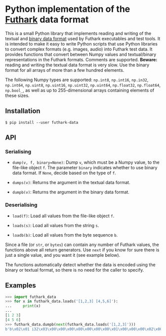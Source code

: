 # Python implementation of the [Futhark](https://github.com/diku-dk/futhark) data format

This is a small Python library that implements reading and writing of
the textual and [binary data
format](https://futhark.readthedocs.io/en/latest/binary-data-format.html)
used by Futhark executables and test tools.  It is intended to make it
easy to write Python scripts that use Python libraries to convert complex
formats (e.g. images, audio) into Futhark test data.  It provides
functions that convert between Numpy values and textual/binary
representations in the Futhark formats.  Comments are supported.
**Beware:** reading and writing the textual data format is very slow.
Use the binary format for all arrays of more than a few hundred
elements.

The following Numpy types are supported: `np.int8`, `np.int16`,
`np.in32`, `np.int64`, `np.uint8`, `np.uint16`, `np.uint32`,
`np.uint64`, `np.float32`, `np.float64`, `np.bool_`, as well as up to
255-dimensional arrays containing elements of these sizes.

## Installation

```
$ pip install --user futhark-data
```

## API

### Serialising

* `dump(v, f, binary=None)`: Dump `v`, which must be a Numpy value, to
  the file-like object `f`.  The parameter `binary` indicates whether
  to use binary data format.  If ``None``, decide based on the type of
  ``f``.

* `dumps(v)`: Returns the argument in the textual data format.

* `dumpb(v)`: Returns the argument in the binary data format.

### Deserialising

* `load(f)`: Load all values from the file-like object `f`.

* `loads(s)`: Load all values from the string `s`.

* `loadb(b)`: Load all values from the byte sequence `b`.

Since a file (or `str`, or `bytes`) can contain any number of Futhark
values, the functions above all return generators.  Use `next` if you
know for sure there is just a single value, and you want it (see
example below).

The functions automatically detect whether the data is encoded using
the binary or textual format, so there is no need for the caller to
specify.

## Examples

```Python
>>> import futhark_data
>>> for x in futhark_data.loads('[1,2,3] [4,5,6]'):
...     print(x)
...
[1 2 3]
[4 5 6]
>>> futhark_data.dumpb(next(futhark_data.loads('[1,2,3]')))
b'b\x02\x01 i32\x03\x00\x00\x00\x00\x00\x00\x00\x01\x00\x00\x00\x02\x00\x00\x00\x03\x00\x00\x00'
```
